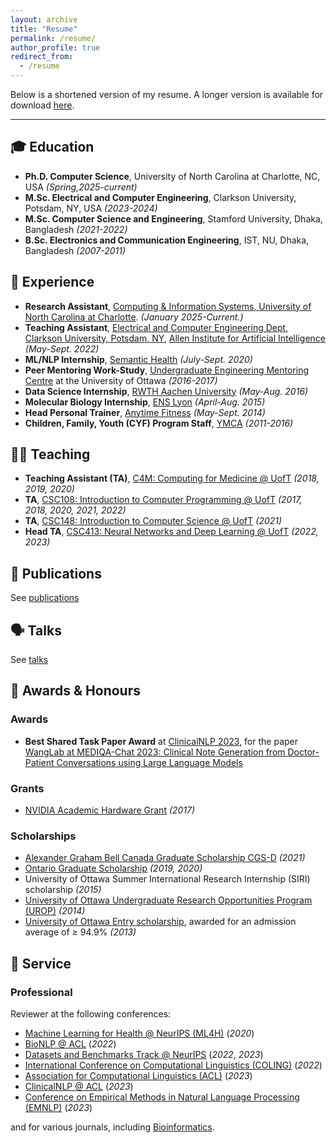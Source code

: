 ```yaml
---
layout: archive
title: "Resume"
permalink: /resume/
author_profile: true
redirect_from:
  - /resume
---
```


Below is a shortened version of my resume. A longer version is available for download [here](../files/resume.pdf).

---

## 🎓 Education

- __Ph.D. Computer Science__, University of North Carolina at Charlotte, NC, USA _(Spring,2025-current)_
- __M.Sc. Electrical and Computer Engineering__, Clarkson University, Potsdam, NY, USA _(2023-2024)_
- __M.Sc. Computer Science and Engineering__, Stamford University, Dhaka, Bangladesh _(2021-2022)_
- __B.Sc. Electronics and Communication Engineering__, IST, NU, Dhaka, Bangladesh _(2007-2011)_

## 💼 Experience

- __Research Assistant__, [Computing & Information Systems, University of North Carolina at Charlotte](https://www.charlotte.edu). _(January 2025-Current.)_
- __Teaching Assistant__, [Electrical and Computer Engineering Dept, Clarkson University, Potsdam, NY](https://www.), [Allen Institute for Artificial Intelligence](https://allenai.org/) _(May-Sept. 2022)_
- __ML/NLP Internship__, [Semantic Health](https://www.semantichealth.ai/) _(July-Sept. 2020)_
- __Peer Mentoring Work-Study__, [Undergraduate Engineering Mentoring Centre](https://www.uottawa.ca/faculty-engineering/student-experience/mentoring) at the University of Ottawa _(2016-2017)_
- __Data Science Internship__, [RWTH Aachen University](https://www.rwth-aachen.de/go/id/a/?lidx=1) _(May-Aug. 2016)_
- __Molecular Biology Internship__, [ENS Lyon](http://www.ens-lyon.fr/en/) _(April-Aug. 2015)_
- __Head Personal Trainer__, [Anytime Fitness](https://www.anytimefitness.com/gyms/3398/Port-Perry-ON-L9L-1V4/?utm_source=google&utm_medium=local&utm_campaign=localmaps&utm_content=3398) _(May-Sept. 2014)_
- __Children, Family, Youth (CYF) Program Staff__, [YMCA](https://ymcagta.org/find-a-y/oshawa-ymca) _(2011-2016)_

## 🧑‍🏫 Teaching 

- __Teaching Assistant (TA)__, [C4M: Computing for Medicine @ UofT](https://c4m-uoft.github.io/) _(2018, 2019, 2020)_
- __TA__, [CSC108: Introduction to Computer Programming @ UofT](https://artsci.calendar.utoronto.ca/course/csc108h1) _(2017, 2018, 2020, 2021, 2022)_
- __TA__, [CSC148: Introduction to Computer Science @ UofT](https://artsci.calendar.utoronto.ca/course/csc148h1) _(2021)_
- __Head TA__, [CSC413: Neural Networks and Deep Learning @ UofT](https://artsci.calendar.utoronto.ca/course/csc413h1) _(2022, 2023)_

## 📄 Publications

See [publications](../publications)

## 🗣️ Talks

See [talks](../talks)
  
## 🏅 Awards & Honours

### Awards

- __Best Shared Task Paper Award__ at [ClinicalNLP 2023](https://clinical-nlp.github.io/2023/), for the paper [WangLab at MEDIQA-Chat 2023: Clinical Note Generation from Doctor-Patient Conversations using Large Language Models](https://aclanthology.org/2023.clinicalnlp-1.36/)

### Grants

- [NVIDIA Academic Hardware Grant](https://mynvidia.force.com/HardwareGrant/s/Application) _(2017)_

### Scholarships

- [Alexander Graham Bell Canada Graduate Scholarship CGS-D](https://www.nserc-crsng.gc.ca/Students-Etudiants/PG-CS/BellandPostgrad-BelletSuperieures_eng.asp) _(2021)_
- [Ontario Graduate Scholarship](https://osap.gov.on.ca/OSAPPortal/en/A-ZListofAid/PRDR019245.html) _(2019, 2020)_
- University of Ottawa Summer International Research Internship (SIRI) scholarship _(2015)_
- [University of Ottawa Undergraduate Research Opportunities Program (UROP)](https://www.uottawa.ca/research-innovation/international-research-experiential-learning/undergraduate-research-opportunity-program) _(2014)_
- [University of Ottawa Entry scholarship](https://www.uottawa.ca/study/fees-financial-support/scholarships-awards-overview/undergraduate-scholarships-archive), awarded for an admission average of $\ge$ 94.9% _(2013)_

## 🤝 Service

### Professional

Reviewer at the following conferences:

- [Machine Learning for Health @ NeurIPS (ML4H)](https://ml4health.github.io/2022/) (_2020_)
- [BioNLP @ ACL](https://aclweb.org/aclwiki/BioNLP_Workshop) (_2022_)
- [Datasets and Benchmarks Track @ NeurIPS](https://neurips.cc/Conferences/2022/CallForDatasetsBenchmarks) (_2022_, _2023_)
- [International Conference on Computational Linguistics (COLING)](https://aclanthology.org/events/coling-2022/) (_2022_)
- [Association for Computational Linguistics (ACL)](https://aclanthology.org/venues/acl/) (_2023_)
- [ClinicalNLP @ ACL](https://clinical-nlp.github.io/2023/) (_2023_)
- [Conference on Empirical Methods in Natural Language Processing (EMNLP)](https://2023.emnlp.org/) (_2023_)

and for various journals, including [Bioinformatics](https://academic.oup.com/bioinformatics).
